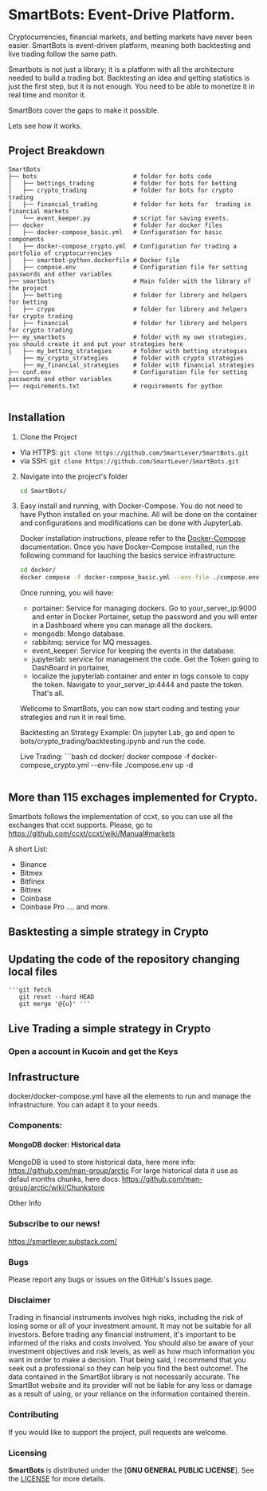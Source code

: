 # SmartBots: Event-Drive Platform.

Cryptocurrencies, financial markets, and betting markets have never been easier. SmartBots is event-driven platform,
meaning both backtesting and live trading follow the same path.

Smartbots is not just a library; it is a platform with all the architecture needed to build a trading bot. 
Backtesting an idea and getting statistics is just the first step, but it is not enough. 
You need to be able to monetize it in real time and monitor it.

SmartBots cover the gaps to make it possible.

Lets see how it works.

## Project Breakdown
```
SmartBots
├── bots                           # folder for bots code
│   ├── bettings_trading           # folder for bots for betting
│   ├── crypto_trading             # folder for bots for crypto trading
│   ├── financial_trading          # folder for bots for  trading in financial markets
│   └── event_keeper.py            # script for saving events.
├── docker                         # folder for docker files 
│   ├── docker-compose_basic.yml   # Configuration for basic components
│   ├── docker-compose_crypto.yml  # Configuration for trading a portfolio of cryptocurrencies
│   ├── smartbot-python.dockerfile # Docker file      
│   ├── compose.env                # Configuration file for setting passwords and other variables
├── smartbots                      # Main folder with the library of the project 
│   ├── betting                    # folder for librery and helpers for betting
│   ├── crypo                      # folder for librery and helpers for crypto trading
│   ├── financial                  # folder for librery and helpers for crypto trading
├── my_smartbots                   # folder with my own strategies, you should create it and put your strategies here
│   ├── my_betting_strategies      # folder with betting strategies
    ├── my_crypto_strategies       # folder with crypto strategies
    ├── my_financial_strategies    # folder with financial strategies
├── conf.env                       # Configuration file for setting passwords and other variables
├── requirements.txt               # requirements for python


```

## Installation
   1. Clone the Project

   - Via HTTPS: `git clone https://github.com/SmartLever/SmartBots.git`
   - via SSH: `git clone https://github.com/SmartLever/SmartBots.git`
 
   2. Navigate into the project's folder

      ```bash
      cd SmartBots/
      ```
   
   3. Easy install and running, with Docker-Compose. You do not need to have Python installed on your machine.
      All will be done on the container and configurations and modifications can be done with JupyterLab.

      Docker installation instructions, please refer to the [Docker-Compose](https://docs.docker.com/compose/install/) documentation.
      Once you have Docker-Compose installed, run the following command for lauching the basics service infrastructure:
     
      ```bash
      cd docker/
      docker compose -f docker-compose_basic.yml --env-file ./compose.env up -d
      ```
      Once running, you will have:
      - portainer: Service for managing dockers. Go to your_server_ip:9000 and enter in Docker Portainer, setup the password and you will enter in a Dashboard 
      where you can manage all the dockers. 
      - mongodb: Mongo database.
      - rabbitmq: service for MQ messages.
      - event_keeper: Service for keeping the events in the database.
      - jupyterlab: service for management the code. Get the Token going  to DashBoard in portainer,
      - localize the jupyterlab container and enter in logs console to copy the token.
        Navigate to your_server_ip:4444 and paste the token. That's all.

      Wellcome to SmartBots, you can now start coding and testing your strategies and run it in real time.
      
      Backtesting an Strategy Example:
      On jupyter Lab, go and open to bots/crypto_trading/backtesting.ipynb and run the code.
      
      Live Trading:
     ```bash
      cd docker/
      docker compose -f docker-compose_crypto.yml --env-file ./compose.env up -d
      ```
      
## More than 115 exchages implemented for Crypto.
   Smartbots follows the implementation of ccxt, so you can use all the exchanges that ccxt supports.
   Please, go to https://github.com/ccxt/ccxt/wiki/Manual#markets 

   A short List:
   * Binance
   * Bitmex
   * Bitfinex
   * Bittrex
   * Coinbase
   * Coinbase Pro
   .... and more.

## Basktesting a simple strategy in Crypto

## Updating the code of the repository changing local files
    '''git fetch
       git reset --hard HEAD
       git merge '@{u}' '''
          
## Live Trading a simple strategy in Crypto
### Open a account in Kucoin and get the Keys


## Infrastructure
docker/docker-compose.yml have all the elements to run and manage the infrastructure.
You can adapt it to your needs.

### Components:
#### MongoDB docker: Historical data
MongoDB is used to store historical data, here more info: https://github.com/man-group/arctic
For large historical data it use as defaul months chunks, here docs: https://github.com/man-group/arctic/wiki/Chunkstore


Other Info

### Subscribe to our news!
https://smartlever.substack.com/

### Bugs

Please report any bugs or issues on the GitHub's Issues page.

### Disclaimer 

Trading in financial instruments involves high risks, including the risk of losing some or all of your investment amount. It may not be suitable for all investors. Before trading any financial instrument, it's important to be informed of the risks and costs involved. You should also be aware of your investment objectives and risk levels, as well as how much information you want in order to make a decision. That being said, I recommend that you seek out a professional so they can help you find the best outcome!. The data contained in the SmartBot library is not necessarily accurate. The SmartBot website and its provider will not be liable for any loss or damage as a result of using, or your reliance on the information contained therein.

### Contributing

If you would like to support the project, pull requests are welcome.

### Licensing 

**SmartBots** is distributed under the [**GNU GENERAL PUBLIC LICENSE**]. See the [LICENSE](/LICENSE) for more details.